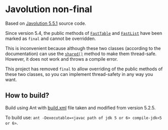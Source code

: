 # Javolution non-final

Based on [Javolution 5.5.1](https://mvnrepository.com/artifact/javolution/javolution/5.5.1) source code.

Since version 5.4, the public methods of [`FastTable`](https://tumatanquang.github.io/javolution-non-final-apidocs/javolution/util/FastTable.html) and [`FastList`](https://tumatanquang.github.io/javolution-non-final-apidocs/javolution/util/FastList.html) have been marked as `final` and cannot be overridden.

This is inconvenient because although these two classes (according to the documentation) can use the [`shared()`](https://tumatanquang.github.io/javolution-non-final-apidocs/javolution/util/FastCollection.html#shared--) method to make them thread-safe. However, it does not work and throws a compile error.

This project has removed `final` to allow overriding of the public methods of these two classes, so you can implement thread-safety in any way you want.

## How to build?

Build using Ant with [build.xml](https://github.com/javolution/javolution/blob/V5_2/build.xml) file taken and modified from version 5.2.5.

To build use: `ant -Dexecutable=<javac path of jdk 5 or 6> compile-jdk<5 or 6>`.